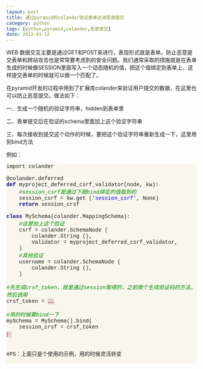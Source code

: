 ```yaml
---
layout: post
title: 通过pyramid的colander验证表单过滤恶意提交
category: python
tags: [python,pyramid,colander,恶意提交]
date: 2012-01-12
---
```

<p>WEB 数据交互主要是通过GET和POST来进行，表现形式就是表单。防止恶意提交表单和跨站攻击也是常常要考虑到的安全问题。我们通常采取的措施就是在表单生成的时候像SESSION里面写入一个动态随机的值，把这个值绑定到表单上，这样提交表单的时候就可以做一个匹配了。</p>
<p>在pyramid开发的过程中用到了扩展库colander来验证用户提交的数据，在这里也可以防止恶意提交。做法如下：</p>
<p>一、生成一个随机的验证字符串，hidden到表单里</p>
<p>二、表单提交后在验证的schema里面加上这个验证字符串</p>
<p>三、每次接收到提交这个动作的时候，要把这个验证字符串重新生成一下，这里用到bind方法</p>
<p>例如：<u><br />
</u></p>
<p>
<div class="source" style="font-size: 14px; text-align: left; background-color: rgb(249, 247, 237); font-family: '[object HTMLOptionElement]', Consolas, 'Lucida Console', 'Courier New'; ">import&nbsp;colander<br />
<br />
@colander.deferred<br />
<span style="color: rgb(0, 0, 128); font-weight: bold; ">def</span>&nbsp;myproject_deferred_csrf_validator(node,&nbsp;kw):<br />
&nbsp;&nbsp;&nbsp;&nbsp;<span style="color: rgb(0, 136, 0); font-style: italic; ">#session_csrf是通过下面bind绑定的值取到的</span><br />
&nbsp;&nbsp;&nbsp;&nbsp;session_csrf&nbsp;=&nbsp;kw.get&nbsp;(<span style="color: rgb(0, 0, 255); ">'session_csrf'</span>,&nbsp;None)<br />
&nbsp;&nbsp;&nbsp;&nbsp;<span style="color: rgb(0, 0, 128); font-weight: bold; ">return</span>&nbsp;session_crsf<br />
<br />
<span style="color: rgb(0, 0, 128); font-weight: bold; ">class</span>&nbsp;MySchema(colander.MappingSchema):<br />
&nbsp;&nbsp;&nbsp;&nbsp;<span style="color: rgb(0, 136, 0); font-style: italic; ">#这里加上这个验证</span><br />
&nbsp;&nbsp;&nbsp;&nbsp;csrf&nbsp;=&nbsp;colander.SchemaNode&nbsp;(<br />
&nbsp;&nbsp;&nbsp;&nbsp;&nbsp;&nbsp;&nbsp;&nbsp;colander.String&nbsp;(),<br />
&nbsp;&nbsp;&nbsp;&nbsp;&nbsp;&nbsp;&nbsp;&nbsp;validator&nbsp;=&nbsp;myproject_deferred_csrf_validator,<br />
&nbsp;&nbsp;&nbsp; )<br />
&nbsp;&nbsp;&nbsp;&nbsp;<span style="color: rgb(0, 136, 0); font-style: italic; ">#其他验证</span><br />
&nbsp;&nbsp;&nbsp;&nbsp;username&nbsp;=&nbsp;colander.SchemaNode&nbsp;(<br />
&nbsp;&nbsp;&nbsp;&nbsp;&nbsp;&nbsp;&nbsp;&nbsp;colander.String&nbsp;(),<br />
&nbsp;&nbsp;&nbsp; )&nbsp;<br />
<br />
<span style="color: rgb(0, 136, 0); font-style: italic; ">#先生成crsf_token，就是通过session取得的，之前做个生成验证码的方法，然后调用</span><br />
crsf_token&nbsp;=&nbsp;<span style="color: rgb(166, 23, 23); background-color: rgb(227, 210, 210); ">&hellip;&hellip;</span></div>
<div class="source" style="font-size: 14px; text-align: left; background-color: rgb(249, 247, 237); font-family: '[object HTMLOptionElement]', Consolas, 'Lucida Console', 'Courier New'; "><br />
<span style="color: rgb(0, 136, 0); font-style: italic; ">#用的时候要bind一下</span><br />
mySchema&nbsp;=&nbsp;MySchema().bind(<br />
&nbsp;&nbsp;&nbsp;&nbsp;session_crsf&nbsp;=&nbsp;crsf_token<br />
<span style="color: rgb(166, 23, 23); background-color: rgb(227, 210, 210); ">）</span></div>
<div class="source" style="font-size: 14px; text-align: left; background-color: rgb(249, 247, 237); font-family: '[object HTMLOptionElement]', Consolas, 'Lucida Console', 'Courier New'; ">&nbsp;</div>
<div class="source" style="font-size: 14px; text-align: left; background-color: rgb(249, 247, 237); font-family: '[object HTMLOptionElement]', Consolas, 'Lucida Console', 'Courier New'; ">&nbsp;</div>
<div class="source" style="font-size: 14px; text-align: left; background-color: rgb(249, 247, 237); font-family: '[object HTMLOptionElement]', Consolas, 'Lucida Console', 'Courier New'; ">#PS：上面只是个使用的示例，用的时候灵活转变</div>
<div class="source" style="font-size: 14px; text-align: left; background-color: rgb(249, 247, 237); font-family: '[object HTMLOptionElement]', Consolas, 'Lucida Console', 'Courier New'; ">&nbsp;</div>
</p>
